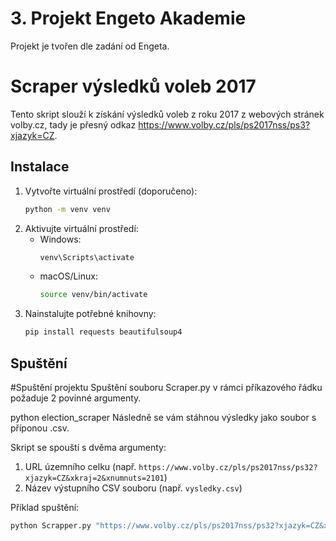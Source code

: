 # 3. Projekt Engeto Akademie
Projekt je tvořen dle zadání od Engeta.

# Scraper výsledků voleb 2017

Tento skript slouží k získání výsledků voleb z roku 2017 z webových stránek volby.cz, tady je přesný odkaz https://www.volby.cz/pls/ps2017nss/ps3?xjazyk=CZ.

## Instalace

1.  Vytvořte virtuální prostředí (doporučeno):
    ```bash
    python -m venv venv
    ```
2.  Aktivujte virtuální prostředí:
    * Windows:
        ```bash
        venv\Scripts\activate
        ```
    * macOS/Linux:
        ```bash
        source venv/bin/activate
        ```
3.  Nainstalujte potřebné knihovny:
    ```bash
    pip install requests beautifulsoup4
    ```

## Spuštění

#Spuštění projektu
Spuštění souboru Scraper.py v rámci příkazového řádku požaduje 2 povinné argumenty.

python election_scraper <odkaz-uzemniho-celku> <vysledny-soubor>
Následně se vám stáhnou výsledky jako soubor s příponou .csv.

Skript se spouští s dvěma argumenty:

1.  URL územního celku (např. `https://www.volby.cz/pls/ps2017nss/ps32?xjazyk=CZ&xkraj=2&xnumnuts=2101`)
2.  Název výstupního CSV souboru (např. `vysledky.csv`)

Příklad spuštění:

```bash
python Scrapper.py "https://www.volby.cz/pls/ps2017nss/ps32?xjazyk=CZ&xkraj=2&xnumnuts=2101" vysledky.csv
